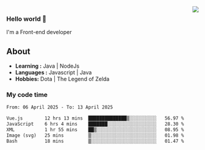 <img align='right' src="https://github-readme-stats.vercel.app/api?username=jumodada&show_icons=true&theme=vue">

### Hello world 👋

I'm a Front-end developer 
    
## About
-  **Learning :** Java | NodeJs
-  **Languages :** Javascript | Java
-  **Hobbies:** Dota | The Legend of Zelda

### My code time

<!--START_SECTION:waka-->

```txt
From: 06 April 2025 - To: 13 April 2025

Vue.js        12 hrs 13 mins  ██████████████▒░░░░░░░░░░   56.97 %
JavaScript    6 hrs 4 mins    ███████░░░░░░░░░░░░░░░░░░   28.30 %
XML           1 hr 55 mins    ██▒░░░░░░░░░░░░░░░░░░░░░░   08.95 %
Image (svg)   25 mins         ▒░░░░░░░░░░░░░░░░░░░░░░░░   01.98 %
Bash          18 mins         ▒░░░░░░░░░░░░░░░░░░░░░░░░   01.47 %
```

<!--END_SECTION:waka-->
